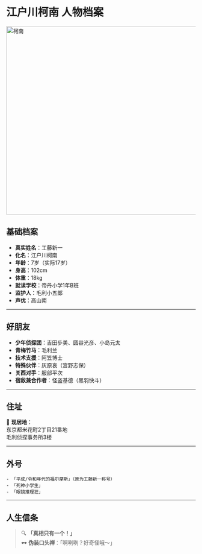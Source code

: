 # 江户川柯南 人物档案
<img src=”https://github.com/shang18-png/GitDemo/blob/main/%E6%9F%AF%E5%8D%97/u%3D2699860655%2C1034344028%26fm%3D253%26fmt%3Dauto%26app%3D120%26f%3DJPEG.webp“ alt="柯南" title="柯南" width="800" height="500">

## 基础档案
- **真实姓名**：工藤新一  
- **化名**：江户川柯南  
- **年龄**：7岁（实际17岁）  
- **身高**：102cm  
- **体重**：18kg  
- **就读学校**：帝丹小学1年B班  
- **监护人**：毛利小五郎  
- **声优**：高山南  

---

## 好朋友
- **少年侦探团**：吉田步美、圆谷光彦、小岛元太  
- **青梅竹马**：毛利兰  
- **技术支援**：阿笠博士  
- **特殊伙伴**：灰原哀（宫野志保）  
- **关西对手**：服部平次  
- **宿敌兼合作者**：怪盗基德（黑羽快斗）

---

## 住址
📍 **现居地**：  
东京都米花町2丁目21番地  
毛利侦探事务所3楼  

---

## 外号
```plaintext
- 「平成/令和年代的福尔摩斯」（原为工藤新一称号）
- 「死神小学生」
- 「眼镜推理狂」
```

---

## 人生信条
> 🔍 **「真相只有一个！」**  
> 🕶️ **伪装口头禅**：「啊咧咧？好奇怪哦～」
